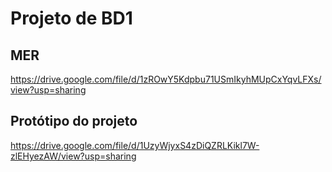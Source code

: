# Projeto de BD1
## MER 
  https://drive.google.com/file/d/1zROwY5Kdpbu71USmIkyhMUpCxYqvLFXs/view?usp=sharing
## Protótipo do projeto
  https://drive.google.com/file/d/1UzyWjyxS4zDiQZRLKikl7W-zlEHyezAW/view?usp=sharing
